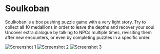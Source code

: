 # Soulkoban

Soulkoban is a box pushing puzzle game with a very light story. Try to collect all 10 medallions in order to leave the depths and recover your soul. Uncover extra dialogue by talking to NPCs multiple times, revisiting them after new encounters, or even by completing puzzles in a specific order.

![Screenshot 1](https://carsonk.net/content/works/games/soulkoban/Screenshot1.gif) ![Screenshot 2](https://carsonk.net/content/works/games/soulkoban/Screenshot2.gif) ![Screenshot 3](https://carsonk.net/content/works/games/soulkoban/Screenshot3.gif)